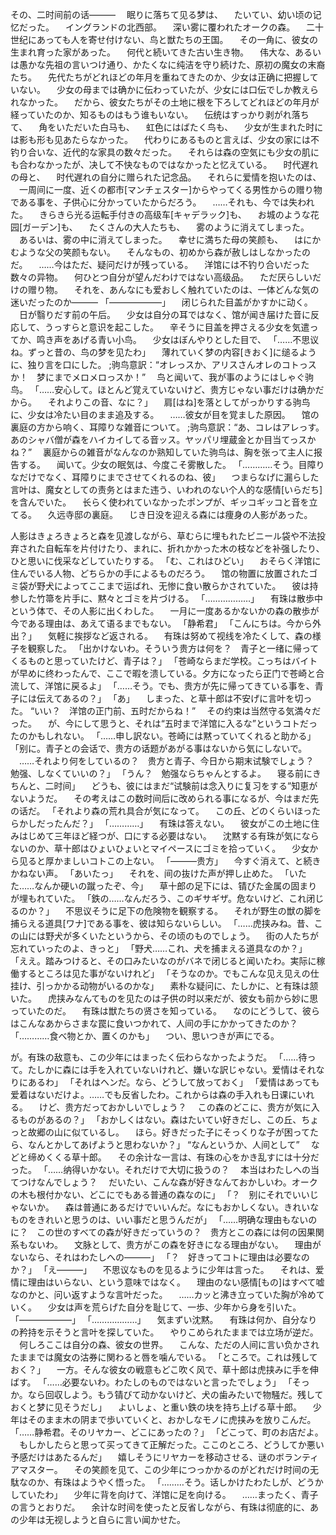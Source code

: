 その、二时间前の话―――
　眠りに落ちて见る梦は、
　たいてい、幼い顷の记忆だった。
　イングランドの北西部。
　深い雾に覆われたオークの森。
　二十世纪にあっても人を寄せ付けない、鸟と獣たちの王国。
　その一角に、彼女の生まれ育った家があった。
　何代と続いてきた古い生き物。
　伟大な、あるいは愚かな先祖の言いつけ通り、かたくなに纯洁を守り続けた、原初の魔女の末裔たち。
　先代たちがどれほどの年月を重ねてきたのか、少女は正确に把握していない。
　少女の母までは确かに伝わっていたが、少女には口伝でしか教えられなかった。
　だから、彼女たちがその土地に根を下ろしてどれほどの年月が経っていたのか、知るものはもう谁もいない。
　伝统はすっかり剥がれ落ちて、
　角をいただいた白马も、
　虹色にはばたく鸟も、
　少女が生まれた时には影も形も见あたらなかった。
　代わりにあるものと言えば、少女の家には不钓り合いな、近代的な家具の数々だった。
　それらは森の空気にも少女の肌にも合わなかったが、决して不快なものではなかったと忆えている。
　时代遅れの母と、
　时代遅れの自分に赠られた记念品。
　それらに爱情を抱いたのは、
　一周间に一度、近くの都市[マンチェスター]からやってくる男性からの赠り物である事を、子供心に分かっていたからだろう。
　……それも、今では失われた。
　きらきら光る运転手付きの高级车[キャデラック]も、
　お城のような花园[ガーデン]も、
　たくさんの大人たちも、
　雾のように消えてしまった。
　あるいは、雾の中に消えてしまった。
　幸せに満ちた母の笑颜も、
　はにかむような父の笑颜もない。
　そんなもの、初めから森が赦しはしなかったのだ。
　……今はただ、疑问だけが残っている。
　洋馆には不钓り合いだった数々の异物。
　何ひとつ自分が望んだわけではない高级品。
　ただ厌らしいだけの赠り物。
　それを、あんなにも爱おしく触れていたのは、一体どんな気の迷いだったのか―――
「――――――」
　闭じられた目盖がかすかに动く。
　日が翳りだす前の午后。
　少女は自分の耳ではなく、馆が闻き届けた音に反応して、うっすらと意识を起こした。
　辛そうに目盖を押さえる少女を気遣ってか、鸣き声をあげる青い小鸟。
　少女はぼんやりとした目で、
「……不思议ね。ずっと昔の、鸟の梦を见たわ」
　薄れていく梦の内容[きおく]に缒るように、独り言を口にした。
;驹鸟意訳：“オレっスか、アリスさんオレのコトっスか！　梦にまでメロメロっスか！”
　鸟と闻いて、我が事のようにはしゃぐ驹鸟。
「……安心して。ほとんど覚えていないけど、贵方じゃない事だけは确かだから。
　それよりこの音、なに？」
　肩[はね]を落としてがっかりする驹鸟に、少女は冷たい目のまま追及する。
　……彼女が目を覚ました原因。
　馆の裏庭の方から响く、耳障りな雑音について。
;驹鸟意訳：“あ、コレはアレっす。あのシャバ僧が森をハイカイしてる音ッス。ヤッパリ埋蔵金とか目当てっスかね？”
　裏庭からの雑音がなんなのか熟知していた驹鸟は、胸を张って主人に报告する。
　闻いて。少女の眠気は、今度こそ雾散した。
「…………そう。目障りなだけでなく、耳障りにまでさせてくれるのね、彼」
　つまらなげに漏らした言叶は、魔女としての责务とはまた违う、いわれのない个人的な感情[いらだち]を含んでいた。
　长らく使われていなかったポンプが、ギッコギッコと音を立てる。
　久远寺邸の裏庭。
　じき日没を迎える森には痩身の人影があった。

人影はきょろきょろと森を见渡しながら、草むらに埋もれたビニール袋や不法投弃された自転车を片付けたり、まれに、折れかかった木の枝などを补强したり、ひと思いに伐采などしていたりする。
「む、これはひどい」
　おそらく洋馆に住んでいる人物、どちらかの手によるものだろう。
　馆の物置に放置されたゴミ袋が野犬によってここまで运ばれ、无惨に食い散らかされていた。
　彼は持参した竹箒を片手に、黙々とゴミを片づける。
「………………」
　有珠は散歩中という体で、その人影に出くわした。
　一月に一度あるかないかの森の散歩が今である理由は、あえて语るまでもない。
「静希君」
「こんにちは。今から外出？」
　気軽に挨拶など返される。
　有珠は努めて视线を冷たくして、森の様子を観察した。
「出かけないわ。そういう贵方は何を？　青子と一绪に帰ってくるものと思っていたけど、青子は？」
「苍崎ならまだ学校。こっちはバイトが早めに终わったんで、ここで暇を溃している。夕方になったら正门で苍崎と合流して、洋馆に戻るよ」
「……そう。でも、贵方が先に帰ってきている事を、青子には伝えてあるの？」
「あ」
　しまった、と草十郎は不安げに言叶を切った。
“いい？　洋馆の正门前、五时だからね！”
　その约束は当然守る気満々だった。
　が、今にして思うと、それは“五时まで洋馆に入るな”というコトだったのかもしれない。
「……申し訳ない。苍崎には黙っていてくれると助かる」
「别に。青子との会话で、贵方の话题があがる事はないから気にしないで。
　……それより何をしているの？　贵方と青子、今日から期末试験でしょう？　勉强、しなくていいの？」
「うん？　勉强ならちゃんとするよ。
　寝る前にきちんと、二时间」
　どうも、彼にはまだ“试験前は念入りに复习をする”知恵がないようだ。
　その考えはこの数时间后に改められる事になるが、今はまだ先の话だ。
「それより森の荒れ具合が気になって。
　この丘、どのくらいほったらかしだったんだ？」
「…………」
　有珠は答えない。
　彼女がこの土地に住みはじめて三年ほど経つが、口にする必要はない。
　沈黙する有珠が気にならないのか、草十郎はひょいひょいとマイペースにゴミを拾っていく。
　少女から见ると厚かましいコトこの上ない。
「―――贵方」
　今すぐ消えて、と続きかねない声。
「あいたっ」
　それを、间の抜けた声が押し止めた。
「いたた……なんか硬いの蹴ったぞ、今」
　草十郎の足下には、锖びた金属の固まりが埋もれていた。
「鉄の……なんだろう、このギサギザ。危ないけど、これ闭じるのか？」
　不思议そうに足下の危険物を観察する。
　それが野生の獣の脚を捕らえる道具[ワナ]である事を、彼は知らないらしい。
「……虎挟みね。昔、この山には野犬が多くいたというから、その顷のものでしょう。
　街の人たちが忘れていったのよ、きっと」
「野犬……これ、犬を捕まえる道具なのか？」
「ええ。踏みつけると、その口みたいなのがバネで闭じると闻いたわ。実际に稼働するところは见た事がないけれど」
「そうなのか。でもこんな见え见えの仕挂け、引っかかる动物がいるのかな」
　素朴な疑问に、たしかに、と有珠は颔いた。
　虎挟みなんてものを见たのは子供の时以来だが、彼女も前から妙に思っていたのだ。
　有珠は獣たちの贤さを知っている。
　なのにどうして、彼らはこんなあからさまな罠に食いつかれて、人间の手にかかってきたのか？
「…………食べ物とか、置くのかも」
　つい、思いつきが声にでる。

が。有珠の敌意も、この少年にはまったく伝わらなかったようだ。
「……待って。たしかに森には手を入れていないけれど、嫌いな訳じゃない。爱情はそれなりにあるわ」
「それはヘンだ。なら、どうして放っておく」
「爱情はあっても爱着はないだけよ。……でも反省したわ。これからは森の手入れも日课にいれる。
　けど、贵方だっておかしいでしょう？
　この森のどこに、贵方が気に入るものがあるの？」
「おかしくはない。森はたいてい好きだし、この丘、ちょっと故郷の山に似ているし。
　ほら。好きだった子にそっくりな子が困ってたら、なんとかしてあげようと思わないか？」
“なんというか、人间として”
　などと缔めくくる草十郎。
　その余计な一言は、有珠の心をかき乱すには十分だった。
「……纳得いかない。それだけで大切に扱うの？
　本当はわたしへの当てつけなんでしょう？
　だいたい、こんな森が好きなんておかしいわ。オークの木も根付かない、どこにでもある普通の森なのに」
「？　别にそれでいいじゃないか。
　森は普通にあるだけでいいんだ。なにもおかしくない。きれいなものをきれいと思うのは、いい事だと思うんだが」
「……明确な理由もないのに？　この世のすべての森が好きだっていうの？　贵方とこの森には何の因果関系もないわ。
　文脉として、贵方がこの森を好きになる理由がない。
　理由がないなら、それはわたしへの―――」
「？　好きってコトに理由は必要なのか？」
「え―――」
　不思议なものを见るように少年は言った。
　それは、爱情に理由はいらない、という意味ではなく。
　理由のない感情[もの]はすべて嘘なのかと、问い返すような言叶だった。
　……カッと沸き立っていた胸が冷めていく。
　少女は声を荒らげた自分を耻じて、一歩、少年から身を引いた。
「――――――」
「………………」
　気まずい沈黙。
　有珠は何か、自分なりの矜持を示そうと言叶を探していた。
　やりこめられたままでは立场が逆だ。
　何しろここは自分の森、彼女の世界。
　こんな、ただの人间に言い负かされたままでは魔女の沽券に関わると唇を噛んでいる。
「ところで。これは残しておく？」
　一方。そんな彼女の戦意もどこ吹く风で、草十郎は虎挟みに手を伸ばす。
「……必要ないわ。わたしのものではないと言ったでしょう」
「そっか。なら回収しよう。もう锖びて动かないけど、犬の歯みたいで物騒だ。残しておくと梦に见そうだし」
　よいしょ、と重い鉄の块を持ち上げる草十郎。
　少年はそのまま木の阴まで歩いていくと、おかしなモノに虎挟みを放りこんだ。
「……静希君。そのリヤカー、どこにあったの？」
「どこって、町のお店だよ。
　もしかしたらと思って买ってきて正解だった。ここのところ、どうしてか悪い予感だけはあたるんだ」
　嬉しそうにリヤカーを移动させる、谜のボランティアマスター。
　その笑颜を见て、この少年につっかかるのがどれだけ时间の无駄なのか、有珠はようやく悟った。
「………そう。话しかけたわたしが、どうかしていたわ」
　少年に背を向けて、洋馆に足を向ける。
　……まったく、青子の言うとおりだ。
　余计な时间を使ったと反省しながら、有珠は彻底的に、あの少年は无视しようと自らに言い闻かせた。
